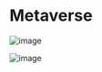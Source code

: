 ﻿# Metaverse
![image](https://user-images.githubusercontent.com/59821534/219667424-12e5f5f0-0d71-4b4d-a20c-0a4ca19cede7.png)

![image](https://user-images.githubusercontent.com/59821534/219667546-bac2d310-64b5-40db-8274-756e4b7e9ec5.png)
